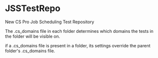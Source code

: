 # JSSTestRepo
New CS Pro Job Scheduling Test Repository

The .cs_domains file in each folder determines which domains the tests in the folder will be visible on. 

if a .cs_domains file is present in a folder, its settings override the parent folder's .cs_domains file. 